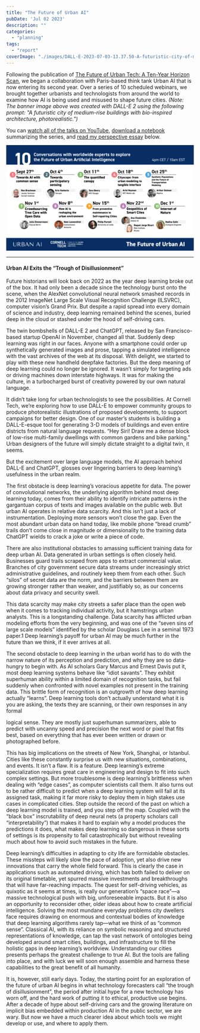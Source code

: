 ```yaml
---
title: "The Future of Urban AI"
pubDate: 'Jul 02 2023'
description: ""
categories: 
  - "planning"
tags: 
  - "report"
coverImage: "./images/DALL·E-2023-07-03-13.37.50-A-futuristic-city-of-medium-rise-buildings-with-bio-inspired-architecture-photorealistic.png"
---
```


Following the publication of [The Future of Urban Tech: A Ten-Year Horizon Scan](https://futureofurbantech.org), we began a collaboration with Paris-based think tank Urban AI that is now entering its second year. Over a series of 10 scheduled webinars, we brought together urbanists and technologists from around the world to examine how AI is being used and misused to shape future cities. _(Note: The banner image above was created with DALL-E 2 using the following prompt: "A futuristic city of medium-rise buildings with bio-inspired architecture, photorealistic.")_

You can [watch all of the talks on YouTube](https://www.youtube.com/playlist?list=PLHbnOHU3auCcy1vmzsVYWKJ1BF0Rfn7FO), [download a notebook](https://sites.coecis.cornell.edu/urbantech/files/2023/05/Future-of-Urban-AI-Summary.pdf) summarizing the series, and [read my perspective essay](#essay) below.

![](images/The-Future-of-Urban-AI-Timeline-Visual-1024x576.png)

* * *

#### **Urban AI Exits** **the “Trough of** **Disillusionment”**

Future historians will look back on 2022 as the year deep learning broke out of the box. It had only been a decade since the technology burst onto the scene, when the AlexNet convolutional neural network smashed records in the 2012 ImageNet Large Scale Visual Recognition Challenge (ILSVRC), computer vision’s Grand Prix. But despite a rapid spread into every domain of science and industry, deep learning remained behind the scenes, buried deep in the cloud or stashed under the hood of self-driving cars.

The twin bombshells of DALL-E 2 and ChatGPT, released by San Francisco-based startup OpenAI in November, changed all that. Suddenly deep learning was right in our faces. Anyone with a smartphone could order up synthetically generated images and prose, tapping a simulated intelligence with the vast archives of the web at its disposal. With delight, we started to play with these new handheld deepfake factories. But the deep meaning of deep learning could no longer be ignored. It wasn’t simply for targeting ads or driving machines down interstate highways. It was for making the culture, in a turbocharged burst of creativity powered by our own natural language.

It didn’t take long for urban technologists to see the possibilities. At Cornell Tech, we’re exploring how to use DALL-E to empower community groups to produce photorealistic illustrations of proposed developments, to support campaigns for better design. One of our master’s students is building a DALL-E-esque tool for generating 3-D models of buildings and even entire districts from natural language requests. “Hey Siri! Draw me a dense block of low-rise multi-family dwellings with common gardens and bike parking.” Urban designers of the future will simply dictate straight to a digital twin, it seems.

But the excitement over large language models, the AI approach behind DALL-E and ChatGPT, glosses over lingering barriers to deep learning’s usefulness in the urban realm.

The first obstacle is deep learning’s voracious appetite for data. The power of convolutional networks, the underlying algorithm behind most deep learning today, comes from their ability to identify intricate patterns in the gargantuan corpus of texts and images available on the public web. But urban AI operates in relative data scarcity. And this isn’t just a lack of instrumentation. Deploying more sensors won’t close the gap. Even the most abundant urban data on hand today, like mobile phone “bread crumb” trails don’t come close in magnitude or dimensionality to the training data ChatGPT wields to crack a joke or write a piece of code.

There are also institutional obstacles to amassing sufficient training data for deep urban AI. Data generated in urban settings is often closely held. Businesses guard trails scraped from apps to extract commercial value. Branches of city government secure data streams under increasingly strict administrative guidelines, and routinely keep them from each other. Such “silos” of secret data are the norm, and the barriers between them are growing stronger rather than weaker, and justifiably so, as our concerns about data privacy and security swell.

This data scarcity may make city streets a safer place than the open web when it comes to tracking individual activity, but it hamstrings urban analysts. This is a longstanding challenge. Data scarcity has afflicted urban modeling efforts from the very beginning, and was one of the “seven sins of large scale models” identified by the scholar Douglass Lee in a seminal 1973 paper.1 Deep learning’s payoff for urban AI may be much further in the future than we think, if it ever arrives at all.

The second obstacle to deep learning in the urban world has to do with the narrow nature of its perception and prediction, and why they are so data-hungry to begin with. As AI scholars Gary Marcus and Ernest Davis put it, most deep learning systems behave like “idiot savants”. They exhibit superhuman ability within a limited domain of recognition tasks, but fail suddenly when confronted with novel examples not present in the training data. This brittle form of recognition is an outgrowth of how deep learning actually “learns”. Deep learning tools don’t actually understand what it is you are asking, the texts they are scanning, or their own responses in any formal

logical sense. They are mostly just superhuman summarizers, able to predict with uncanny speed and precision the next word or pixel that fits best, based on everything that has ever been written or drawn or photographed before.

This has big implications on the streets of New York, Shanghai, or Istanbul. Cities like these constantly surprise us with new situations, combinations, and events. It isn’t a flaw. It is a feature. Deep learning’s extreme specialization requires great care in engineering and design to fit into such complex settings. But more troublesome is deep learning’s brittleness when dealing with “edge cases”, as computer scientists call them. It also turns out to be rather difficult to predict when a deep learning system will fail at its assigned task, making it far more risky to deploy them in high stakes use cases in complicated cities. Step outside the record of the past on which a deep learning model is trained, and you step off the map. Coupled with the “black box” inscrutability of deep neural nets (a property scholars call “interpretability”) that makes it hard to explain why a model produces the predictions it does, what makes deep learning so dangerous in these sorts of settings is its propensity to fail catastrophically but without revealing much about how to avoid such mistakes in the future.

Deep learning’s difficulties in adapting to city life are formidable obstacles. These missteps will likely slow the pace of adoption, yet also drive new innovations that carry the whole field forward. This is clearly the case in applications such as automated driving, which has both failed to deliver on its original timetable, yet spurred massive investments and breakthroughs that will have far-reaching impacts. The quest for self-driving vehicles, as quixotic as it seems at times, is really our generation’s “space race”—a massive technological push with big, unforeseeable impacts. But it is also an opportunity to reconsider other, older ideas about how to create artificial intelligence. Solving the most mundane everyday problems city dwellers face requires drawing on enormous and contextual bodies of knowledge that deep learning algorithms rarely tap—what we think of as “common sense”. Classical AI, with its reliance on symbolic reasoning and structured representations of knowledge, can tap the vast network of ontologies being developed around smart cities, buildings, and infrastructure to fill the holistic gaps in deep learning’s worldview. Understanding our cities presents perhaps the greatest challenge to true AI. But the tools are falling into place, and with luck we will soon enough assemble and harness these capabilities to the great benefit of all humanity.

It is, however, still early days. Today, the starting point for an exploration of the future of urban AI begins in what technology forecasters call “the trough of disillusionment”, the period after initial hype for a new technology has worn off, and the hard work of putting it to ethical, productive use begins. After a decade of hype about self-driving cars and the growing literature on implicit bias embedded within production AI in the public sector, we are wary. But now we have a much clearer idea about which tools we might develop or use, and where to apply them.
